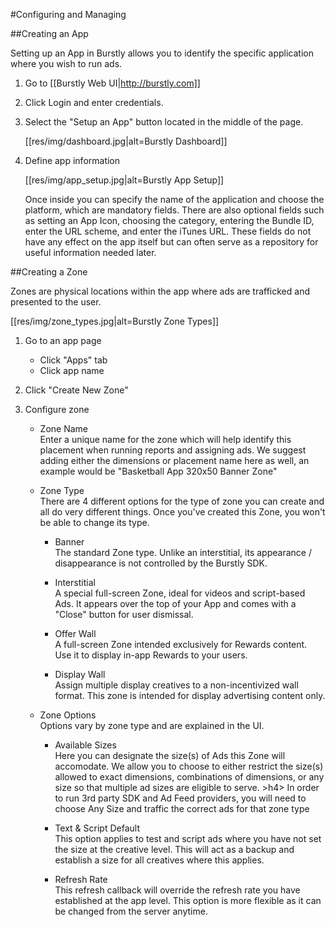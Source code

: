 #Configuring and Managing

##Creating an App

Setting up an App in Burstly allows you to identify the specific application where you wish to run ads.

1. Go to [[Burstly Web UI|http://burstly.com]]
2. Click Login and enter credentials.
3. Select the "Setup an App" button located in the middle of the page.  

    [[res/img/dashboard.jpg|alt=Burstly Dashboard]]
4. Define app information  

    [[res/img/app_setup.jpg|alt=Burstly App Setup]]

    Once inside you can specify the name of the application and choose the platform, which are mandatory fields.  There are also optional fields such as setting an App Icon, choosing the category, entering the Bundle ID, enter the URL scheme, and enter the iTunes URL.  These fields do not have any effect on the app itself but can often serve as a repository for useful information needed later.  


##Creating a Zone

Zones are physical locations within the app where ads are trafficked and presented to the user.

[[res/img/zone_types.jpg|alt=Burstly Zone Types]]

1. Go to an app page

   - Click "Apps" tab
   - Click app name

2. Click "Create New Zone"  

3. Configure zone

    - Zone Name  
       Enter a unique name for the zone which will help identify this placement when running reports and assigning ads. We suggest adding either the dimensions or placement name here as well, an example would be "Basketball App 320x50 Banner Zone"

    - Zone Type  
        There are 4 different options for the type of zone you can create and all do very different things. Once you've created this Zone, you won't be able to change its type.

        - Banner  
            The standard Zone type. Unlike an interstitial, its appearance / disappearance is not controlled by the Burstly SDK.

        - Interstitial  
            A special full-screen Zone, ideal for videos and script-based Ads. It appears over the top of your App and comes with a "Close" button for user dismissal.

        - Offer Wall  
            A full-screen Zone intended exclusively for Rewards content. Use it to display in-app Rewards to your users.

        - Display Wall  
            Assign multiple display creatives to a non-incentivized wall format. This zone is intended for display advertising content only.

    - Zone Options  
        Options vary by zone type and are explained in the UI.  

        - Available Sizes  
            Here you can designate the size(s) of Ads this Zone will accomodate. We allow you to choose to either restrict the size(s) allowed to exact dimensions, combinations of dimensions, or any size so that multiple ad sizes are eligible to serve. >h4> In order to run 3rd party SDK and Ad Feed providers, you will need to choose Any Size and traffic the correct ads for that zone type

        - Text & Script Default  
            This option applies to test and script ads where you have not set the size at the creative level. This will act as a backup and establish a size for all creatives where this applies.

        - Refresh Rate  
            This refresh callback will override the refresh rate you have established at the app level. This option is more flexible as it can be changed from the server anytime.